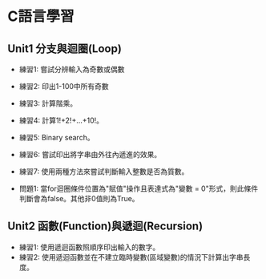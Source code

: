 # C語言學習
## Unit1 分支與迴圈(Loop)
- 練習1: 嘗試分辨輸入為奇數或偶數
- 練習2: 印出1-100中所有奇數
- 練習3: 計算階乘。
- 練習4: 計算1!+2!+...+10!。
- 練習5: Binary search。
- 練習6: 嘗試印出將字串由外往內遞進的效果。
- 練習7: 使用兩種方法來嘗試判斷輸入整數是否為質數。

- 問題1: 當for迴圈條件位置為"賦值"操作且表達式為"變數 = 0"形式，則此條件判斷會為false。其他非0值則為True。

## Unit2 函數(Function)與遞迴(Recursion)
- 練習1: 使用遞迴函數照順序印出輸入的數字。
- 練習2: 使用遞迴函數並在不建立臨時變數(區域變數)的情況下計算出字串長度。